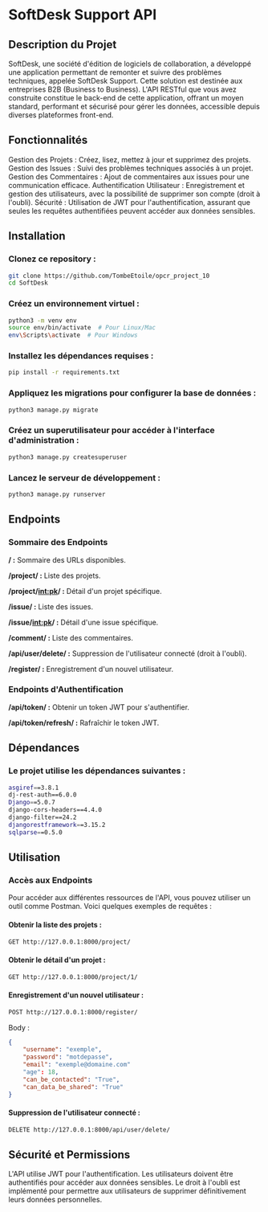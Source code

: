 # SoftDesk Support API

## Description du Projet

SoftDesk, une société d'édition de logiciels de collaboration, a développé une application permettant de remonter et suivre des problèmes techniques, appelée SoftDesk Support. Cette solution est destinée aux entreprises B2B (Business to Business). L'API RESTful que vous avez construite constitue le back-end de cette application, offrant un moyen standard, performant et sécurisé pour gérer les données, accessible depuis diverses plateformes front-end.

## Fonctionnalités
Gestion des Projets : Créez, lisez, mettez à jour et supprimez des projets.
Gestion des Issues : Suivi des problèmes techniques associés à un projet.
Gestion des Commentaires : Ajout de commentaires aux issues pour une communication efficace.
Authentification Utilisateur : Enregistrement et gestion des utilisateurs, avec la possibilité de supprimer son compte (droit à l'oubli).
Sécurité : Utilisation de JWT pour l'authentification, assurant que seules les requêtes authentifiées peuvent accéder aux données sensibles.

## Installation

### Clonez ce repository :
```bash
git clone https://github.com/TombeEtoile/opcr_project_10
cd SoftDesk
```

### Créez un environnement virtuel :
```bash
python3 -m venv env
source env/bin/activate  # Pour Linux/Mac
env\Scripts\activate  # Pour Windows
```

### Installez les dépendances requises :
```bash
pip install -r requirements.txt
```

### Appliquez les migrations pour configurer la base de données :
```bash
python3 manage.py migrate
```

### Créez un superutilisateur pour accéder à l'interface d'administration :
```bash
python3 manage.py createsuperuser
```

### Lancez le serveur de développement :
```bash
python3 manage.py runserver
```

## Endpoints

### Sommaire des Endpoints

__/ :__ Sommaire des URLs disponibles.

__/project/ :__ Liste des projets.

__/project/<int:pk>/ :__ Détail d'un projet spécifique.

__/issue/ :__ Liste des issues.

__/issue/<int:pk>/ :__ Détail d'une issue spécifique.

__/comment/ :__ Liste des commentaires.

__/api/user/delete/ :__ Suppression de l'utilisateur connecté (droit à l'oubli).

__/register/ :__ Enregistrement d'un nouvel utilisateur.

### Endpoints d'Authentification

__/api/token/ :__ Obtenir un token JWT pour s'authentifier.

__/api/token/refresh/ :__ Rafraîchir le token JWT.


## Dépendances

### Le projet utilise les dépendances suivantes :

```bash
asgiref==3.8.1
dj-rest-auth==6.0.0
Django==5.0.7
django-cors-headers==4.4.0
django-filter==24.2
djangorestframework==3.15.2
sqlparse==0.5.0
```

## Utilisation

### Accès aux Endpoints

Pour accéder aux différentes ressources de l'API, vous pouvez utiliser un outil comme Postman. Voici quelques exemples de requêtes :

#### Obtenir la liste des projets :

```bash
GET http://127.0.0.1:8000/project/
```

#### Obtenir le détail d'un projet :

```bash
GET http://127.0.0.1:8000/project/1/
```

#### Enregistrement d'un nouvel utilisateur :
```bash
POST http://127.0.0.1:8000/register/
```

Body :
```json
{
    "username": "exemple",
    "password": "motdepasse",
    "email": "exemple@domaine.com"
    "age": 18,
    "can_be_contacted": "True",
    "can_data_be_shared": "True"
}
```

#### Suppression de l'utilisateur connecté :
```bash
DELETE http://127.0.0.1:8000/api/user/delete/
```

## Sécurité et Permissions

L'API utilise JWT pour l'authentification.
Les utilisateurs doivent être authentifiés pour accéder aux données sensibles.
Le droit à l'oubli est implémenté pour permettre aux utilisateurs de supprimer définitivement leurs données personnelles.


